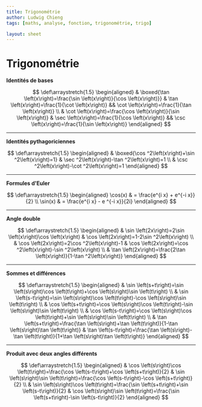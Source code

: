 ```yaml
---
title: Trigonométrie
author: Ludwig Chieng
tags: [maths, analyse, fonction, trigonométrie, trigo]

layout: sheet
---
```


# Trigonométrie

**Identités de bases**

$$
\def\arraystretch{1.5}
\begin{aligned}
  & \boxed{\tan \left(x\right)=\frac{\sin \left(x\right)}{\cos \left(x\right)}}
  & \tan \left(x\right)=\frac{1}{\cot \left(x\right)}
  && \cot \left(x\right)=\frac{1}{\tan \left(x\right)}
  \\
  & \cot \left(x\right)=\frac{\cos \left(x\right)}{\sin \left(x\right)}
  & \sec \left(x\right)=\frac{1}{\cos \left(x\right)}
  && \csc \left(x\right)=\frac{1}{\sin \left(x\right)}
\end{aligned}
$$

---
**Identités pythagoriciennes**

$$
\def\arraystretch{1.5}
\begin{aligned}
  & \boxed{\cos ^2\left(x\right)+\sin ^2\left(x\right)=1}
  & \sec ^2\left(x\right)-\tan ^2\left(x\right)=1
  \\
  & \csc ^2\left(x\right)-\cot ^2\left(x\right)=1
\end{aligned}
$$

---
**Formules d'Euler**

$$
\def\arraystretch{1.5}
\begin{aligned}
    \cos(x) & = \frac{e^{i x} + e^{-i x}}{2}
    \\
    \sin(x) & = \frac{e^{i x} - e ^{-i x}}{2i}
\end{aligned}
$$

---
**Angle double**

$$
\def\arraystretch{1.5}
\begin{aligned}
  & \sin \left(2x\right)=2\sin \left(x\right)\cos \left(x\right)
  & \cos \left(2x\right)=1-2\sin ^2\left(x\right)
  \\
  & \cos \left(2x\right)=2\cos ^2\left(x\right)-1
  & \cos \left(2x\right)=\cos ^2\left(x\right)-\sin ^2\left(x\right)
  \\
  & \tan \left(2x\right)=\frac{2\tan \left(x\right)}{1-\tan ^2\left(x\right)}
\end{aligned}
$$

---
**Sommes et différences**

$$
\def\arraystretch{1.5}
\begin{aligned}
  & \sin \left(s+t\right)=\sin \left(s\right)\cos \left(t\right)+\cos \left(s\right)\sin \left(t\right) \\
  & \sin \left(s-t\right)=\sin \left(s\right)\cos \left(t\right)-\cos \left(s\right)\sin \left(t\right) \\
  & \cos \left(s+t\right)=\cos \left(s\right)\cos \left(t\right)-\sin \left(s\right)\sin \left(t\right) \\
  & \cos \left(s-t\right)=\cos \left(s\right)\cos \left(t\right)+\sin \left(s\right)\sin \left(t\right) \\
  & \tan \left(s+t\right)=\frac{\tan \left(s\right)+\tan \left(t\right)}{1-\tan \left(s\right)\tan \left(t\right)}
  & \tan \left(s-t\right)=\frac{\tan \left(s\right)-\tan \left(t\right)}{1+\tan \left(s\right)\tan \left(t\right)}
\end{aligned}
$$

---
**Produit avec deux angles différents**

$$
\def\arraystretch{1.5}
\begin{aligned}
  & \cos \left(s\right)\cos \left(t\right)=\frac{\cos \left(s-t\right)+\cos \left(s+t\right)}{2}
  & \sin \left(s\right)\sin \left(t\right)=\frac{\cos \left(s-t\right)-\cos \left(s+t\right)}{2} \\
  & \sin \left(s\right)\cos \left(t\right)=\frac{\sin \left(s+t\right)+\sin \left(s-t\right)}{2}
  & \cos \left(s\right)\sin \left(t\right)=\frac{\sin \left(s+t\right)-\sin \left(s-t\right)}{2}
\end{aligned}
$$